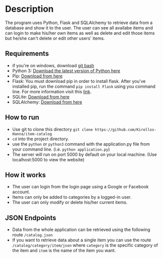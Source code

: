 # Description

The program uses Python, Flask and SQLAlchemy to retrieve data from a database and show it to the user. The user can see all availabe items and can login to make his/her own items as well as delete and edit those items but he/she can't delete or edit other users' items.

## Requirements

- if you're on windows, download [git bash](https://git-scm.com/downloads)
- Python 3: [Download the latest version of Python here](https://www.python.org/downloads/)
- Pip: [Download from here](https://pypi.org/project/pip/#files)
- Flask: You must download pip in order to install flask. After you've installed pip, run the command `pip install Flask` using you command line. For more information visit this [link](http://flask.pocoo.org/).
- SQLite: [Download from here](https://www.sqlite.org/download.html)
- SQLAlchemy: [Download from here](https://www.sqlalchemy.org/download.html)

## How to run

- Use git to clone this directory `git clone https://github.com/Kirollos-Hanna/item-catalog`
- `cd` into the project directory.
- use the `python` or `python3` command with the application.py file from your command line. (i.e. `python application.py`)
- The server will run on port 5000 by default on your local machine. (Use localhost:5000 to view the website)

## How it works

- The user can login from the login page using a Google or Facebook account.
- Items can only be added to categories by a logged-in user.
- The user can only modify or delete his/her current items.

## JSON Endpoints

- Data from the whole application can be retrieved using the following route `/catalog.json`
- If you want to retrieve data about a single item you can use the route `/catalog/category/item/json` where `category` is the specific category of the item and `item` is the name of the item you want.

